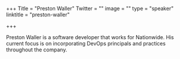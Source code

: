 +++
Title = "Preston Waller"
Twitter = ""
image = ""
type = "speaker"
linktitle = "preston-waller"

+++

Preston Waller is a software developer that works for Nationwide. His current focus is on incorporating DevOps principals and practices throughout the company.
